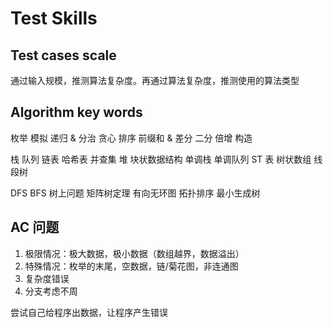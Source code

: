 # Test Skills

## Test cases scale

通过输入规模，推测算法复杂度。再通过算法复杂度，推测使用的算法类型

## Algorithm key words

枚举
模拟
递归 & 分治
贪心
排序
前缀和 & 差分
二分
倍增
构造

栈
队列
链表
哈希表
并查集
堆
块状数据结构
单调栈
单调队列
ST 表
树状数组
线段树

DFS
BFS
树上问题
矩阵树定理
有向无环图
拓扑排序
最小生成树

## AC 问题

1. 极限情况：极大数据，极小数据（数组越界，数据溢出）
2. 特殊情况：枚举的末尾，空数据，链/菊花图，非连通图
3. 复杂度错误
4. 分支考虑不周

尝试自己给程序出数据，让程序产生错误
